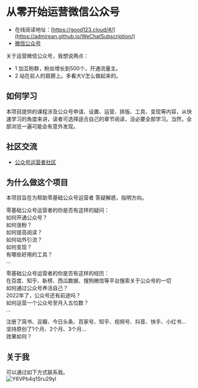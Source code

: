 # 从零开始运营微信公众号
- 在线阅读地址：[https://good123.cloud/#/](https://admirean.github.io/WeChatSubscription/)
- [微信公众号](https://mp.weixin.qq.com/)  

关于运营微信公众号，我想说两点：  
- 1 加互粉群，粉丝增长到500个，开通流量主。  
- 2 站在前人的肩膀上。多看大V怎么做起来的。

## 如何学习
本项目提供的课程涉及公众号申请、设置、运营、排版、工具、变现等内容，从快速学习的角度来讲，读者可选择适合自己的章节阅读，没必要全部学习。当然，全部浏览一遍可能会有意外发现。

## 社区交流
- [公众号运营者社区](https://support.qq.com/product/410326)

## 为什么做这个项目
本项目旨在为帮助零基础公众号运营者 答疑解惑，指明方向。

零基础公众号运营者的你是否有这样的疑问：  
如何开通公众号？  
如何涨粉？  
如何提高阅读？  
如何站外引流？  
如何变现？  
有哪些好用的工具？  
...

零基础公众号运营者的你是否有这样的经历：  
在百度、知乎、新榜、西瓜数据、搜狗微信等平台搜索关于公众号的一切  
如何通过公众号养活自己？  
2022年了，公众号还有前途吗？  
如何运营一个公众号至月入五位数？  
...

注册了简书、豆瓣、今日头条、百家号、知乎、视频号、抖音、快手、小红书...  
坚持原创了1个月、2个月、3个月...  
效果如何？  

## 关于我
可以通过如下方式联系我。  
![Y6VPb4q1Sru29yl](https://i.loli.net/2020/04/11/Y6VPb4q1Sru29yl.png)

